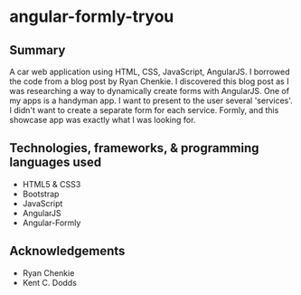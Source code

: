 # angular-formly-tryou

## Summary
A car web application using HTML, CSS, JavaScript, AngularJS. I borrowed the code from a blog post by Ryan Chenkie. I discovered this blog post as I was researching a way to dynamically create forms with AngularJS. One of my apps is a handyman app. I want to present to the user several 'services'. I didn't want to create a separate form for each service. Formly, and this showcase app was exactly what I was looking for.

## Technologies, frameworks, & programming languages used
* HTML5 & CSS3
* Bootstrap
* JavaScript
* AngularJS
* Angular-Formly

## Acknowledgements
* Ryan Chenkie
* Kent C. Dodds
